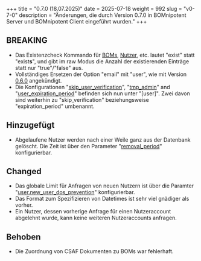 +++
title = "0.7.0 (18.07.2025)"
date = 2025-07-18
weight = 992
slug = "v0-7-0"
description = "Änderungen, die durch Version 0.7.0 in BOMnipotent Server und BOMnipotent Client eingeführt wurden."
+++

## BREAKING
- Das Existenzcheck Kommando für [BOMs](/de/client/consumer/boms/#existenz), [Nutzer](/de/client/manager/access-management/user-management/#existenz), etc. lautet "exist" statt "exist**s**", und gibt im raw Modus die Anzahl der existierenden Einträge statt nur "true"/"false" aus.
- Vollständiges Ersetzen der Option "email" mit "user", wie mit Version [0.6.0](/de/changelog/v0-6-0/) angekündigt.
- Die Konfigurationen "[skip_user_verification](/de/server/configuration/required/smtp/#benutzerverifizierung-überspringen)", "[tmp_admin](/de/server/configuration/optional/tmp-admin/)" and "[user_expiration_period](/de/server/configuration/optional/user-expiration-period/)" befinden sich nun unter "[user]". Zwei davon sind weiterhin zu "skip_verification" beziehungsweise "expiration_period" umbenannt.

## Hinzugefügt
- Abgelaufene Nutzer werden nach einer Weile ganz aus der Datenbank gelöscht. Die Zeit ist über den Parameter "[removal_period](/de/server/configuration/optional/user-expiration-period/#löschzeitraum)" konfigurierbar.

## Changed
- Das globale Limit für Anfragen von neuen Nutzern ist über die Paramter "[user.new_user_dos_prevention](/de/server/configuration/optional/dos-prevention/#globale-request-user-dos-prävention)" konfigurierbar.
- Das Format zum Spezifizieren von Datetimes ist sehr viel gnädiger als vorher.
- Ein Nutzer, dessen vorherige Anfrage für einen Nutzeraccount abgelehnt wurde, kann keine weiteren Nutzeraccounts anfragen.

## Behoben
- Die Zuordnung von CSAF Dokumenten zu BOMs war fehlerhaft.